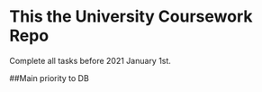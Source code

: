 This the University Coursework Repo
===================================


Complete all tasks before 2021 January 1st.

##Main priority to DB
